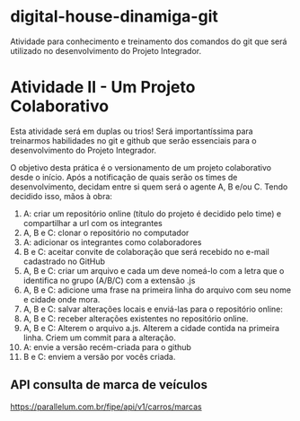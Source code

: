 # digital-house-dinamiga-git

Atividade para conhecimento e treinamento dos comandos do git que será utilizado no desenvolvimento do Projeto Integrador.

# Atividade II - Um Projeto Colaborativo

Esta atividade será em duplas ou trios! Será importantíssima para
treinarmos habilidades no git e github que serão essenciais para o
desenvolvimento do Projeto Integrador.

O objetivo desta prática é o versionamento de um projeto colaborativo
desde o início.
Após a notificação de quais serão os times de desenvolvimento, decidam
entre si quem será o agente A, B e/ou C. Tendo decidido isso, mãos à obra:

1. A: criar um repositório online (título do projeto é decidido pelo time) e
   compartilhar a url com os integrantes
2. A, B e C: clonar o repositório no computador
3. A: adicionar os integrantes como colaboradores
4. B e C: aceitar convite de colaboração que será recebido no e-mail
   cadastrado no GitHub
5. A, B e C: criar um arquivo e cada um deve nomeá-lo com a letra que o
   identifica no grupo (A/B/C) com a extensão .js
6. A, B e C: adicione uma frase na primeira linha do arquivo com seu
   nome e cidade onde mora.
7. A, B e C: salvar alterações locais e enviá-las para o repositório online:
8. A, B e C: receber alterações existentes no repositório online.
9. A, B e C: Alterem o arquivo a.js. Alterem a cidade contida na primeira
   linha. Criem um commit para a alteração.
10. A: envie a versão recém-criada para o github
11. B e C: enviem a versão por vocês criada.

## API consulta de marca de veículos

https://parallelum.com.br/fipe/api/v1/carros/marcas
